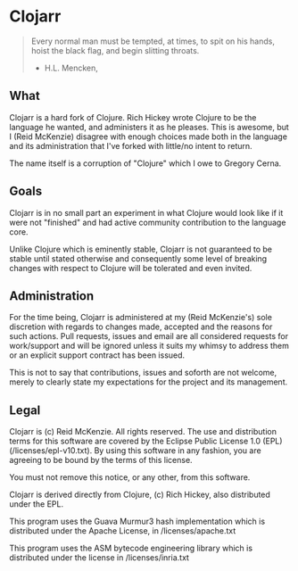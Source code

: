# Clojarr

> Every normal man must be tempted, at times, to spit on his hands,
> hoist the black flag, and begin slitting throats.
>
> - H.L. Mencken,

## What

Clojarr is a hard fork of Clojure. Rich Hickey wrote Clojure to be the
language he wanted, and administers it as he pleases. This is awesome,
but I (Reid McKenzie) disagree with enough choices made both in the
language and its administration that I've forked with little/no intent
to return.

The name itself is a corruption of "Clojure" which I owe to Gregory
Cerna.

## Goals

Clojarr is in no small part an experiment in what Clojure would look
like if it were not "finished" and had active community contribution
to the language core.

Unlike Clojure which is eminently stable, Clojarr is not guaranteed to
be stable until stated otherwise and consequently some level of
breaking changes with respect to Clojure will be tolerated and even
invited.

## Administration

For the time being, Clojarr is administered at my (Reid McKenzie's)
sole discretion with regards to changes made, accepted and the reasons
for such actions. Pull requests, issues and email are all considered
requests for work/support and will be ignored unless it suits my
whimsy to address them or an explicit support contract has been
issued.

This is not to say that contributions, issues and soforth are not
welcome, merely to clearly state my expectations for the project and
its management.

## Legal

Clojarr is (c) Reid McKenzie. All rights reserved. The use and
distribution terms for this software are covered by the Eclipse Public
License 1.0 (EPL) (/licenses/epl-v10.txt). By using this software in
any fashion, you are agreeing to be bound by the terms of this
license.

You must not remove this notice, or any other, from this software.

Clojarr is derived directly from Clojure, (c) Rich Hickey, also
distributed under the EPL.

This program uses the Guava Murmur3 hash implementation which is
distributed under the Apache License, in /licenses/apache.txt

This program uses the ASM bytecode engineering library which is
distributed under the license in /licenses/inria.txt
